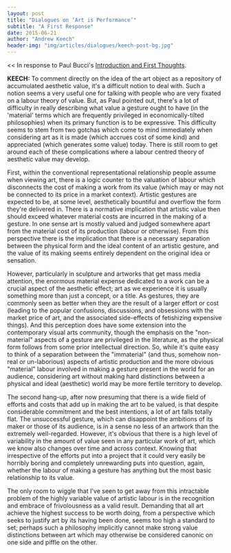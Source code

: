 ```yaml
---
layout: post
title: "Dialogues on ‘Art is Performance’"
subtitle: "A First Response"
date: 2015-06-21
author: "Andrew Keech"
header-img: "img/articles/dialogues/keech-post-bg.jpg"
---
```


<p ><< In response to Paul Bucci's <a href="{{ page.previous.url | prepend: site.baseurl | replace: '//', '/' }}">Introduction and First Thoughts</a>.</p>

<p><strong>KEECH:</strong> To comment directly on the idea of the art object as a repository of accumulated aesthetic value, it's a difficult notion to deal with. Such a notion seems a very useful one for talking with people who are very fixated on a labour theory of value. But, as Paul pointed out, there's a lot of difficulty in really describing what value a gesture ought to have (in the 'material' terms which are frequently privileged in economically-tilted philosophies) when its primary function is to be expressive. This difficulty seems to stem from two gotchas which come to mind immediately when considering art as it is made (which accrues cost of some kind) and appreciated (which generates some value) today. There is still room to get around each of these complications where a labour centred theory of aesthetic value may develop.</p>

<p>First, within the conventional representational relationship people assume when viewing art, there is a logic counter to the valuation of labour which disconnects the cost of making a work from its value (which may or may not be connected to its price in a market context). Artistic gestures are expected to be, at some level, aesthetically bountiful and overflow the form they're delivered in. There is a normative implication that artistic value then should exceed whatever material costs are incurred in the making of a gesture. In one sense art is mostly valued and judged somewhere apart from the material cost of its production (labour or otherwise). From this perspective there is the implication that there is a necessary separation between the physical form and the ideal content of an artistic gesture, and the value of its making seems entirely dependent on the original idea or sensation.</p>

<p>However, particularly in sculpture and artworks that get mass media attention, the enormous material expense dedicated to a work can be a crucial aspect of the aesthetic effect; art as we experience it is usually something more than just a concept, or a title. As gestures, they are commonly seen as better when they are the result of a larger effort or cost (leading to the popular confusions, discussions, and obsessions with the market price of art, and the associated side-effects of fetishizing expensive things). And this perception does have some extension into the contemporary visual arts community, though the emphasis on the "non-material" aspects of a gesture are privileged in the literature, as the physical form follows  from some prior intellectual direction. So, while it's quite easy to think of a separation between the "immaterial" (and thus, somehow non-real or un-laborious) aspects of artistic production and the more obvious "material" labour involved in making a gesture present in the world for an audience, considering art without making hard distinctions between a physical and ideal (aesthetic) world may be more fertile territory to develop.</p>

<p>The second hang-up, after now presuming that there is a wide field of efforts and costs that add up in making the art to be valued, is that despite considerable commitment and the best intentions, a lot of art falls totally flat. The unsuccessful gesture, which can disappoint the ambitions of its maker or those of its audience, is in a sense no less of an artwork than the extremely well-regarded. However, it's obvious that there is a high level of variability in the amount of value seen in any particular work of art, which we know also changes over time and across context. Knowing that irrespective of the efforts put into a project that it could very easily be horribly boring and completely unrewarding puts into question, again, whether the labour of making a gesture has anything but the most basic relationship to its value.</p>

<p>The only room to wiggle that I've seen to get away from this intractable problem of the highly variable value of artistic labour is in the recognition and embrace of frivolousness as a valid result. Demanding that all art achieve the highest success to be worth doing, from a perspective which seeks to justify art by its having been done, seems too high a standard to set; perhaps such a philosophy implicitly cannot make strong value distinctions between art which may otherwise be considered canonic on one side and piffle on the other.</p>